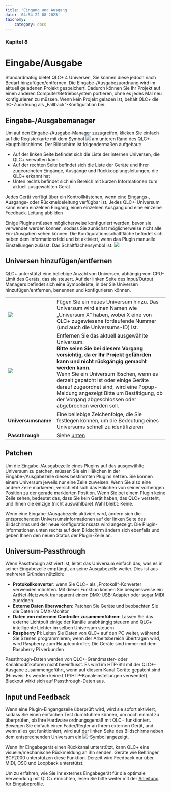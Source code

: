 ```yaml
---
title: 'Eingang und Ausgang'
date: '04:54 22-08-2023'
taxonomy:
    category: docs
---
```


<style>
    #kapitel p {
        text-align: left;
    }
</style>
### Kapitel 8

# Eingabe/Ausgabe

Standardmäßig bietet QLC+ 4 Universen, Sie können diese jedoch nach Bedarf hinzufügen/entfernen.
Die Eingabe-/Ausgabezuordnung wird im aktuell geladenen Projekt gespeichert. Dadurch können Sie Ihr Projekt auf einen anderen Computer/Betriebssystem portieren, ohne es jedes Mal neu konfigurieren zu müssen.
Wenn kein Projekt geladen ist, behält QLC+ die I/O-Zuordnung als „Fallback“-Konfiguration bei.

Eingabe-/Ausgabemanager
--------------------

Um auf den Eingabe-/Ausgabe-Manager zuzugreifen, klicken Sie einfach auf die Registerkarte mit dem Symbol ![](/basics/input_output.png) am unteren Rand des QLC+-Hauptbildschirms.
Der Bildschirm ist folgendermaßen aufgebaut:

* Auf der linken Seite befindet sich die Liste der internen Universen, die QLC+ verwalten kann
* Auf der rechten Seite befindet sich die Liste der Geräte und ihrer zugeordneten Eingänge, Ausgänge und Rückkopplungsleitungen, die QLC+ erkannt hat
* Unten rechts befindet sich ein Bereich mit kurzen Informationen zum aktuell ausgewählten Gerät

Jedes Gerät verfügt über ein Kontrollkästchen, wenn eine Eingangs-, Ausgangs- oder Rückmeldeleitung verfügbar ist.
Jedes QLC+-Universum kann einen einzelnen Eingang, einen einzelnen Ausgang und eine einzelne Feedback-Leitung abbilden

Einige Plugins müssen möglicherweise konfiguriert werden, bevor sie verwendet werden können, sodass Sie zunächst möglicherweise nicht alle Ein-/Ausgaben sehen können. Die Konfigurationsschaltfläche befindet sich neben dem Informationsfeld und ist aktiviert, wenn das Plugin manuelle Einstellungen zulässt.
Das Schaltflächensymbol ist: ![](/basics/configure.png)

Universen hinzufügen/entfernen
-------------------------

QLC+ unterstützt eine beliebige Anzahl von Universen, abhängig vom CPU-Limit des Geräts, das sie steuert.
Auf der linken Seite des Input/Output Managers befindet sich eine Symbolleiste, in der Sie Universen hinzufügen/entfernen, benennen und konfigurieren können.

|     |     |
| --- | --- |
| ![](/basics/edit_add.png) | Fügen Sie ein neues Universum hinzu. Das Universum wird einen Namen wie „Universum X“ haben, wobei X eine von QLC+ zugewiesene fortlaufende Nummer (und auch die Universums-ID) ist. |
| ![](/basics/edit_remove.png) | Entfernen Sie das aktuell ausgewählte Universum.  <br>**Bitte seien Sie bei diesem Vorgang vorsichtig, da er Ihr Projekt gefährden kann und nicht rückgängig gemacht werden kann.** <br>Wenn Sie ein Universum löschen, wenn es derzeit gepatcht ist oder einige Geräte darauf zugeordnet sind, wird eine Popup-Meldung angezeigt Bitte um Bestätigung, ob der Vorgang abgeschlossen oder abgebrochen werden soll. |
| **Universumsname** | Eine beliebige Zeichenfolge, die Sie festlegen können, um die Bedeutung eines Universums schnell zu identifizieren |
| **Passthrough** | Siehe [unten](#universum-passthrough) |

Patchen
--------

Um die Eingabe-/Ausgabezeile eines Plugins auf das ausgewählte Universum zu patchen, müssen Sie ein Häkchen in der Eingabe-/Ausgabezeile dieses bestimmten Plugins setzen. Sie können einem Universum jeweils nur eine Zeile zuweisen. Wenn Sie also eine andere Zeile markieren, verschiebt sich das Häkchen von seiner vorherigen Position zu der gerade markierten Position.
Wenn Sie bei einem Plugin keine Zeile sehen, bedeutet das, dass Sie kein Gerät haben, das QLC+ versteht, und Ihnen die einzige (nicht auswählbare) Wahl bleibt: Keine.

Wenn eine Eingabe-/Ausgabezeile aktiviert wird, ändern sich die entsprechenden Universumsinformationen auf der linken Seite des Bildschirms und der neue Konfigurationssatz wird angezeigt.
Die Plugin-Informationen unten rechts auf dem Bildschirm ändern sich ebenfalls und geben Ihnen den neuen Status der Plugin-Zeile an.

Universum-Passthrough
--------------------

Wenn Passthrough aktiviert ist, leitet das Universum einfach das, was es in seiner Eingabezeile empfängt, an seine Ausgabezeile weiter. Dies ist aus mehreren Gründen nützlich:

* **Protokollkonverter**: wenn Sie QLC+ als „Protokoll“-Konverter verwenden möchten. Mit dieser Funktion können Sie beispielsweise ein ArtNet-Netzwerk transparent einem DMX-USB-Adapter oder sogar MIDI zuordnen.
* **Externe Daten überwachen**: Patchen Sie Geräte und beobachten Sie die Daten im DMX-Monitor
* **Daten von externem Controller zusammenführen**: Lassen Sie das externe Lichtpult einige der Kanäle unabhängig steuern und QLC+ intelligente Lichter im selben Universum steuern.
* **Raspberry Pi**: Leiten Sie Daten von QLC+ auf den PC weiter, während Sie Szenen programmieren; wenn der Arbeitsbereich übertragen wird, wird Raspberry zum Hauptcontroller; Die Geräte sind immer mit dem Raspberry Pi verbunden

Passthrough-Daten werden von QLC+-Grandmaster- oder Kanalmodifikatoren nicht beeinflusst. Es wird im HTP-Stil mit der QLC+-Ausgabe zusammengeführt, wenn auf diesem Kanal Geräte gepatcht sind (Hinweis: Es werden keine LTP/HTP-Kanaleinstellungen verwendet). Blackout wirkt sich auf Passthrough-Daten aus.

Input und Feedback
-------------------

Wenn eine Plugin-Eingangszeile überprüft wird, wird sie sofort aktiviert, sodass Sie einen einfachen Test durchführen können, um noch einmal zu überprüfen, ob Ihre Hardware ordnungsgemäß mit QLC+ funktioniert.
Bewegen Sie einfach einen Fader/Regler an Ihrem externen Gerät, und wenn alles gut funktioniert, wird auf der linken Seite des Bildschirms neben dem entsprechenden Universum ein ![](/basics/input.png)-Symbol angezeigt.

Wenn Ihr Eingabegerät einen Rückkanal unterstützt, kann QLC+ eine visuelle/mechanische Rückmeldung an ihn senden. Geräte wie Behringer BCF2000 unterstützen diese Funktion.
Derzeit wird Feedback nur über MIDI, OSC und Loopback unterstützt.

Um zu erfahren, wie Sie Ihr externes Eingabegerät für die optimale Verwendung mit QLC+ einrichten, lesen Sie bitte weiter mit der [Anleitung für Eingabeprofile](input-profiles).